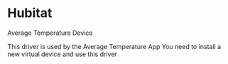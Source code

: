 # Hubitat

Average Temperature Device

This driver is used by the Average Temperature App
You need to install a new virtual device and use this driver

